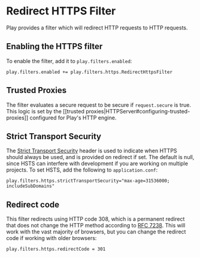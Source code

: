 <!--- Copyright (C) 2009-2017 Lightbend Inc. <https://www.lightbend.com> -->
# Redirect HTTPS Filter

Play provides a filter which will redirect HTTP requests to HTTP requests.

## Enabling the HTTPS filter

To enable the filter, add it to `play.filters.enabled`:

```
play.filters.enabled += play.filters.https.RedirectHttpsFilter
```

## Trusted Proxies

The filter evaluates a secure request to be secure if `request.secure` is true.  This logic is set by the [[trusted proxies|HTTPServer#configuring-trusted-proxies]] configured for Play's HTTP engine.

## Strict Transport Security 

The [Strict Transport Security](https://en.wikipedia.org/wiki/HTTP_Strict_Transport_Security) header is used to indicate when HTTPS should always be used, and is provided on redirect if set.  The default is null, since HSTS can interfere with development if you are working on multiple projects.  To set HSTS, add the following to `application.conf`:

```
play.filters.https.strictTransportSecurity="max-age=31536000; includeSubDomains"
```

## Redirect code

This filter redirects using HTTP code 308, which is a permanent redirect that does not change the HTTP method according to [RFC 7238](https://tools.ietf.org/html/rfc7238).  This will work with the vast majority of browsers, but you can change the redirect code if working with older browsers:

```
play.filters.https.redirectCode = 301
``` 